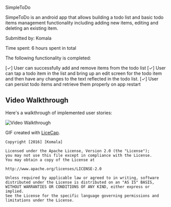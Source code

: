 SimpleToDo

SimpeToDo is an android app that allows building a todo list and basic todo items management functionality including adding new items, editing and deleting an existing item.

Submitted by: Komala

Time spent: 6 hours spent in total

The following functionality is completed:

[✓] User can successfully add and remove items from the todo list
[✓] User can tap a todo item in the list and bring up an edit screen for the todo item and then have any changes to the text reflected in the todo list.
[✓] User can persist todo items and retrieve them properly on app restart

## Video Walkthrough 

Here's a walkthrough of implemented user stories:

<img src='/Users/komala/Documents/SimpleToDoDemo.gif' title='Video Walkthrough' width='' alt='Video Walkthrough' />

GIF created with [LiceCap](http://www.cockos.com/licecap/).

    Copyright [2016] [Komala]

    Licensed under the Apache License, Version 2.0 (the "License");
    you may not use this file except in compliance with the License.
    You may obtain a copy of the License at

	http://www.apache.org/licenses/LICENSE-2.0

    Unless required by applicable law or agreed to in writing, software
    distributed under the License is distributed on an "AS IS" BASIS,
    WITHOUT WARRANTIES OR CONDITIONS OF ANY KIND, either express or implied.
    See the License for the specific language governing permissions and
    limitations under the License.
